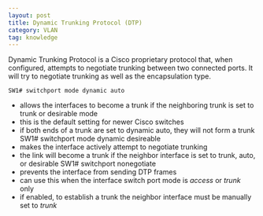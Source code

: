 ```yaml
---
layout: post
title: Dynamic Trunking Protocol (DTP)
category: VLAN
tag: knowledge
---
```

Dynamic Trunking Protocol is a Cisco proprietary protocol that, when configured, attempts to negotiate trunking between two connected ports. It will try to negotiate trunking as well as the encapsulation type.

	SW1# switchport mode dynamic auto
- allows the interfaces to become a trunk if the neighboring trunk is set to trunk or desirable mode
- this is the default setting for newer Cisco switches
- if both ends of a trunk are set to dynamic auto, they will not form a trunk
	SW1# switchport mode dynamic desireable
- makes the interface actively attempt to negotiate trunking
- the link will become a trunk if the neighbor interface is set to trunk, auto, or desirable
	SW1# switchport nonegotiate
- prevents the interface from sending DTP frames
- can use this when the interface switch port mode is *access* or *trunk* only
- if enabled, to establish a trunk the neighbor interface must be manually set to *trunk*

